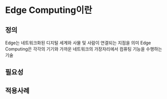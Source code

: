 # Edge Computing이란


## 정의
Edge는 네트워크화된 디지털 세계와 사물 및 사람이 연결되는 지점을 의미
Edge Computing은 각각의 기기와 가까운 네트워크의 가장자리에서 컴퓨팅 기능을 수행하는 기술



## 필요성



## 적용사례
